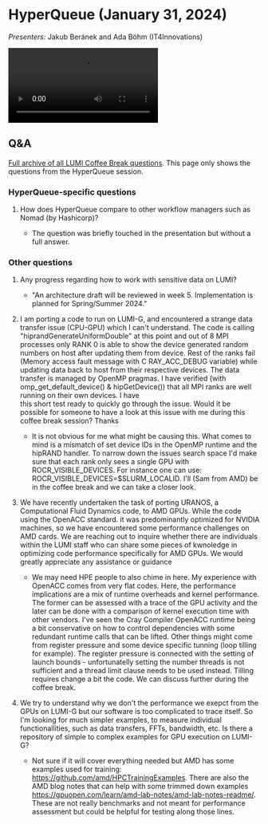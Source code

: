 # HyperQueue (January 31, 2024)

*Presenters:* Jakub Beránek and Ada Böhm (IT4Innovations)

<video src="https://462000265.lumidata.eu/user-coffee-breaks/recordings/20240131-user-coffee-break-HyperQueue.mp4" controls="controls">
</video>


## Q&A

[Full archive of all LUMI Coffee Break questions](https://hackmd.io/@lust/coffeearchive#). This page only shows the 
questions from the HyperQueue session.


### HyperQueue-specific questions

1.  How does HyperQueue compare to other workflow managers such as Nomad (by Hashicorp)?

    -   The question was briefly touched in the presentation but without a full answer.


### Other questions

1.  Any progress regarding how to work with sensitive data on LUMI?

    - "An architecture draft will be reviewed in week 5. Implementation is planned for Spring/Summer 2024."

2.  I am porting a code to run on LUMI-G, and encountered a strange data transfer issue (CPU-GPU) 
    which I can't understand. The code is calling "hiprandGenerateUniformDouble" at this point and 
    out of 8 MPI processes only RANK 0 is able to show the device generated random numbers on host 
    after updating them from device. Rest of the ranks fail (Memory access fault message with C
    RAY_ACC_DEBUG variable) while updating data back to host from their respective devices. 
    The data transfer is managed by OpenMP pragmas. I have verified (with omp_get_default_device() & 
    hipGetDevice()) that  all MPI ranks are well running on their own devices. I have  
    this short test ready to quickly go through the issue. Would it be possible for someone to have a
    look at this issue with me during this coffee break session? Thanks   

    -    It is not obvious for me what might be causing this. What comes to mind is a mismatch of set 
         device IDs in the OpenMP runtime and the hipRAND handler. To narrow down the issues search 
         space I'd make sure that each rank only sees a single GPU with ROCR_VISIBLE_DEVICES. 
         For instance one can use: ROCR_VISIBLE_DEVICES=$SLURM_LOCALID. I'll (Sam from AMD) be in 
         the coffee break and we can take a closer look.

3.  We have recently undertaken the task of porting URANOS, a Computational Fluid Dynamics code, to AMD GPUs. 
    While the code using the OpenACC standard. it was predominantly optimized for NVIDIA machines, so we have 
    encountered some performance challenges on AMD cards. 
    We are reaching out to inquire whether there are individuals within the LUMI staff who can share some 
    pieces of kwnoledge in optimizing code performance specifically for AMD GPUs. 
    We would greatly appreciate any assistance or guidance 
   
    -   We may need HPE people to also chime in here. My experience with OpenACC comes from very flat codes. 
        Here, the performance implications are a mix of runtime overheads and kernel performance. The former can 
        be assessed with a trace of the GPU activity and the later can be done with a comparison of kernel 
        execution time with other vendors. I've seen the Cray Compiler OpenACC runtime being a bit conservative
        on how to control dependencies with some redundant runtime calls that can be lifted. Other things might 
        come from register pressure and some device specific tunning (loop tilling for example). The register 
        pressure is connected with the setting of launch bounds - unfortunatelly setting the number threads 
        is not sufficient and a thread limit clause needs to be used instead. Tilling requires change a bit the code. 
        We can discuss further during the coffee break.

4.  We try to understand why we don't the performance we exepct from the GPUs on LUMI-G but our software 
    is too complicated to trace itself. So I'm looking for much simpler examples, to measure individual 
    functionallities, such as data transfers, FFTs, bandwidth, etc. Is there a repository of simple to 
    complex examples for GPU execution on LUMI-G? 

    -   Not sure if it will cover everything needed but AMD has some examples used for training: 
        https://github.com/amd/HPCTrainingExamples. There are also the AMD blog notes that can help with 
        some trimmed down examples https://gpuopen.com/learn/amd-lab-notes/amd-lab-notes-readme/. 
        These are not really benchmarks and not meant for performance assessment but could be helpful 
        for testing along those lines.

